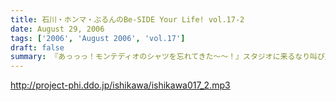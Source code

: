 ```yaml
---
title: 石川・ホンマ・ぶるんのBe-SIDE Your Life! vol.17-2
date: August 29, 2006
tags: ['2006', 'August 2006', 'vol.17']
draft: false
summary: 『あっっっ！モンテディオのシャツを忘れてきた〜〜！』スタジオに来るなり叫び声を上げるホンマ！・・・・・しかし、そんなにコスチュームについて気にしているのは当の本人だけだったようであり・・・NAMAE
---
```


http://project-phi.ddo.jp/ishikawa/ishikawa017_2.mp3